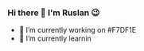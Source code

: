 ### Hi there 👋 I'm Ruslan :wink:
- 🔭 I’m currently working on #F7DF1E
- 🌱 I’m currently learnin

<!--
**Ruslan-Belous/Ruslan-Belous** is a ✨ _special_ ✨ repository because its `README.md` (this file) appears on your GitHub profile.

Here are some ideas to get you started:

- 🔭 I’m currently working on ...fgfg
- 🌱 I’m currently learning ...
- 👯 I’m looking to collaborate on ...
- 🤔 I’m looking for help with ...
- 💬 Ask me about ...
- 📫 How to reach me: ...
- 😄 Pronouns: ...
- ⚡ Fun fact: ...
-->
